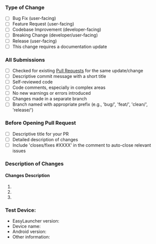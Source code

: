 ### Type of Change <!-- Required -->

<!-- Select the applicable option(s) by placing an 'X' inside the square brackets, and remove any options that are not relevant. -->

- [ ] Bug Fix (user-facing) <!-- Non-breaking change which fixes an issue -->
- [ ] Feature Request (user-facing) <!-- Non-breaking change which adds functionality -->
- [ ] Codebase Improvement (developer-facing) <!-- Non-breaking change which refines the codebase -->
- [ ] Breaking Change (developer/user-facing) <!-- Fix or feature that would cause existing functionality to not work as expected -->
- [ ] Release (user-facing) <!-- New release for EasyLauncher -->
- [ ] This change requires a documentation update

### All Submissions <!-- Check all applicable options -->

- [ ] Checked for existing [Pull Requests](../../../pulls) for the same update/change <!-- Required -->
- [ ] Descriptive commit message with a short title <!-- Required -->
- [ ] Self-reviewed code <!-- Required -->
- [ ] Code comments, especially in complex areas <!-- Required -->
- [ ] No new warnings or errors introduced <!-- Required -->
- [ ] Changes made in a separate branch <!-- Required -->
- [ ] Branch named with appropriate prefix (e.g., 'bug/', 'feat/', 'clean/', 'release/') <!-- Required -->

<!-- Examples: 'bug/signin-issue', 'feat/issue-templates', 'clean/code-change-to-app-draw'. -->

### Before Opening Pull Request

- [ ] Descriptive title for your PR <!-- Required -->
- [ ] Detailed description of changes <!-- Required -->
- [ ] Include 'closes/fixes #XXXX' in the comment to auto-close relevant issues <!-- Delete if not relevant -->

### Description of Changes

<!-- 
Include a summary of changes, related issues, motivation, context, and dependencies.
-->

#### Changes Description <!-- Provide a brief description of each new feature or issue fix. -->

1.
2.
3.

### Test Device: <!-- Required -->

- EasyLauncher version:
- Device name:
- Android version:
- Other information:

<!-- 
Please ensure compliance with these guidelines to facilitate smoother handling of your submission. 
Non-compliance may result in delays or rejection of your pull request.
-->
